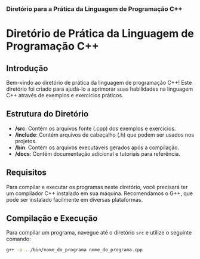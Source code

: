 
### Diretório para a Prática da Linguagem de Programação C++

# Diretório de Prática da Linguagem de Programação C++

## Introdução

Bem-vindo ao diretório de prática da linguagem de programação C++! Este diretório foi criado para ajudá-lo a aprimorar suas habilidades na linguagem C++ através de exemplos e exercícios práticos.

## Estrutura do Diretório

- **/src**: Contém os arquivos fonte (.cpp) dos exemplos e exercícios.
- **/include**: Contém arquivos de cabeçalho (.h) que podem ser usados nos projetos.
- **/bin**: Contém os arquivos executáveis gerados após a compilação.
- **/docs**: Contém documentação adicional e tutoriais para referência.

## Requisitos

Para compilar e executar os programas neste diretório, você precisará ter um compilador C++ instalado em sua máquina. Recomendamos o G++, que pode ser instalado facilmente em diversas plataformas.

## Compilação e Execução

Para compilar um programa, navegue até o diretório `src` e utilize o seguinte comando:

```sh
g++ -o ../bin/nome_do_programa nome_do_programa.cpp
